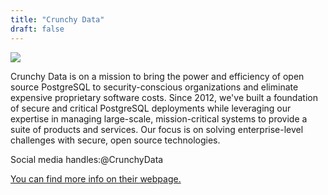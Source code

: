 ```yaml
---
title: "Crunchy Data"
draft: false
---
```


![](/images/sponsor/CrunchyData.svg)

Crunchy Data is on a mission to bring the power and efficiency of open source PostgreSQL to security-conscious organizations and eliminate expensive proprietary software costs. Since 2012, we've built a foundation of secure and critical PostgreSQL deployments while leveraging our expertise in managing large-scale, mission-critical systems to provide a suite of products and services. Our focus is on solving enterprise-level challenges with secure, open source technologies.

Social media handles:@CrunchyData

[You can find more info on their webpage.](https://www.crunchydata.com/)
